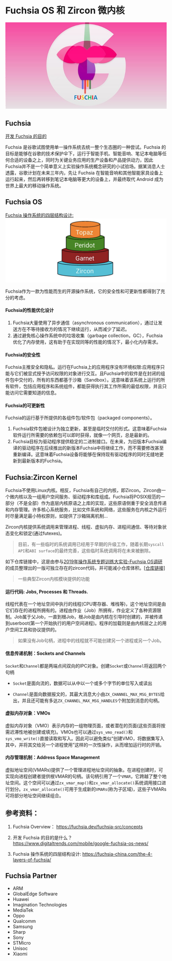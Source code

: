 # Fuchsia OS 和 Zircon 微内核

![logo](../img/Google-Fuschia-Operating-System-logo.jpg) 

## Fuchsia  

[开发 Fuchsia 的目的](https://www.digitaltrends.com/mobile/google-fuchsia-os-news/)  

Fuchsia 是谷歌试图使用单一操作系统去统一整个生态圈的一种尝试。Fuchsia 的目标是能够在谷歌的技术保护伞下，运行于智能手机、智能音响、笔记本电脑等任何合适的设备之上，同时为关键业务应用的生产设备和产品提供动力，因此Fuchsia并不是一个简单意义上实验操作系统概念研究的小试验场。据某消息人士透露，谷歌计划在未来三年内，先让 Fuchsia 在智能音响和其他智能家具设备上运行起来，然后再转移到笔记本电脑等更大的设备上，并最终取代 Android 成为世界上最大的移动操作系统。  


## Fuchsia OS

[Fuchsia 操作系统的四层结构设计:](https://fuchsia-china.com/the-4-layers-of-fuchsia/)
![Fuchsia 操作系统的四层结构设计](../img/Fuchsia%20操作系统的四层结构设计.png)  

Fuchsia作为一款为性能而生的开源操作系统，它的安全性和可更新性都得到了充分的考虑。 

#### Fuchsia的性能优化设计

1. Fuchsia大量使用了异步通信（asynchronous communication），通过让发送方在不等待接收方的情况下继续运行，从而减少了延迟。
2. 通过避免核心操作系统中的垃圾收集（garbage collection，GC），Fuchsia优化了内存使用，这有助于在实现同等的性能的情况下，最小化内存需求。

#### Fuchsia的安全性

Fuchsia主推安全和隐私。运行在Fuchsia上的应用程序没有环境权限:应用程序只能与它们被显式授予访问权限的对象进行交互。且Fuchsia中的软件是在封闭的组件包中交付的，所有的东西都基于沙箱（Sandbox）。这意味着该系统上运行的所有软件，包括应用程序和系统组件，都能获得执行其工作所需的最低权限，并且只能访问它需要知道的信息。

#### Fuchsia的可更新性
Fuchsia的运行基于所提供的各组件包/软件包（packaged components）。
1. Fuchsia软件包被设计为独立更新，甚至是临时交付的形式。这意味着Fuchsia软件运行所需要的依赖包可以即时获得，就像一个网页，总是最新的。
2. Fuchsia目标为驱动程序提供稳定的二进制接口。在未来，为旧版本Fuchsia编译的驱动程序在后续推出的新版本Fuchsia中将继续工作，而不需要修改甚至重新编译。这意味着Fuchsia设备将能够在保持现有驱动程序的同时无缝地更新到最新版本的Fuchsia。


## Fuchsia:Zircon Kernel
Fuchsia不使用Linux内核。相反，Fuchsia有自己的内核，即Zircon。Zircon由一个微内核以及一组用户空间服务、驱动程序和库组成。Fuchsia将POSIX规范的一部分（不是全部）作为底层内核原语之上库的实现，这些原语侧重于安全消息传递和内存管理。许多核心系统服务，比如文件系统和网络，这些服务在内核之外运行时尽量满足最小特权原则，如提供了沙箱隔离机制...

Zircon内核提供系统调用来管理进程、线程、虚拟内存、进程间通信、等待对象状态变化和锁定(通过futexes)。

> 目前，有一些临时的系统调用已经用于早期的升级工作，随着长期`syscall API`和`ABI surface`的最终完善，这些临时系统调用将在未来被删除。

如下仓库链接中，这是由参与[2019年操作系统专题训练大实验-Fuchsia OS调研](http://os.cs.tsinghua.edu.cn/oscourse/OsTrain2019/g1)的成员整理出的一版可独立存在的zircon代码，并可能减小仓库体积。[[仓库链接]](https://github.com/PanQL/zircon)

> 一些典型Zircon内核模块提供的功能
#### 运行代码: Jobs, Processes 和 Threads.
线程代表在一个地址空间中执行的线程(CPU寄存器、堆栈等)，这个地址空间是由它们存在的进程所拥有的。进程由作业（Job）所拥有，作业定义了各种资源限制。Job属于父Job，一直到根Job，根Job是由内核在引导时创建的，并被传递到userboot(第一个开始执行的用户空间进程)。程序的加载则是由内核层之上的用户空间工具和协议提供的。 

> 如果没有Job句柄，进程中的线程就不可能创建另一个进程或另一个Job。

#### 信息传递机制：Sockets and Channels  

`Socket`和`Channel`都是两端点间双向的IPC对象。创建`Socket`或`Channel`将返回两个句柄  

+ `Socket`是面向流的，数据可以从中以一个或多个字节的单位写入或读出  
  
+ `Channel`是面向数据报文的，其最大消息大小由`ZX_CHANNEL_MAX_MSG_BYTES`给出，并且还可能有多达`ZX_CHANNEL_MAX_MSG_HANDLES`个附加到消息的句柄。

#### 虚拟内存对象：VMOs  

虚拟内存对象（VMO）表示内存的一组物理页面，或者潜在的页面(这些页面将按需迟滞性地被创建或填充)。VMOs也可以通过`sys_vmo_read()`和`sys_vmo_write()`直接读取和写入。因此可以避免类似“创建VMO，将数据集写入其中，并将其交给另一个进程使用”这样的一次性操作，从而增加运行时的开销。

#### 内存管理机制：Address Space Management

虚拟地址空间(VMARs)提供了一个管理进程地址空间的抽象。在进程创建时，可实现向进程创建者提供根VMAR的句柄。该句柄引用了一个`VMAR`，它跨越了整个地址空间。这个空间可以通过`zx_vmar_map()`和`zx_vmar_allocate()`系统调用接口进行划分。`zx_vmar_allocate()`可用于生成新的`VMARs`(称为子区域)，这些子VMARs可将部分地址空间继续组合。



## 参考资料：
1. Fuchsia Overview：
https://fuchsia.dev/fuchsia-src/concepts

2. 开发 Fuchsia 的目的是什么？
https://www.digitaltrends.com/mobile/google-fuchsia-os-news/

3. Fuchsia 操作系统的四层结构设计:
https://fuchsia-china.com/the-4-layers-of-fuchsia/


## Fuchsia Partner

+ ARM
+ GlobalEdge Software
+ Huawei
+ Imagination Technologies
+ MediaTek
+ Oppo
+ Qualcomm
+ Samsung
+ Sharp
+ Sony
+ STMicro
+ Unisoc
+ Xiaomi